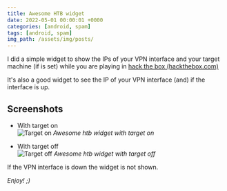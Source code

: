 ```yaml
---
title: Awesome HTB widget
date: 2022-05-01 00:00:01 +0000
categories: [android, spam]
tags: [android, spam]
img_path: /assets/img/posts/
---
```


I did a simple widget to show the IPs of your VPN interface and your target machine (if is set) while you are playing in  [hack the box (hackthebox.com)](https://app.hackthebox.com/)  

It's also a good widget to see the IP of your VPN interface (and) if the interface is up.

## Screenshots
- With target on  
![Target on](awesome-htb-widget-target_on_screenshot.jpg)
_Awesome htb widget with target on_

- With target off  
![Target off](awesome-htb-widget-target_off_screenshot.jpg)
_Awesome htb widget with target off_

If the VPN interface is down the widget is not shown.

_Enjoy! ;)_